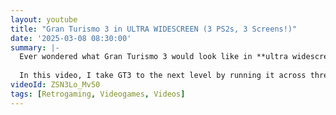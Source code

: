 ```yaml
---
layout: youtube
title: "Gran Turismo 3 in ULTRA WIDESCREEN (3 PS2s, 3 Screens!)"
date: '2025-03-08 08:30:00'
summary: |-
  Ever wondered what Gran Turismo 3 would look like in **ultra widescreen**?
  
  In this video, I take GT3 to the next level by running it across three screens — **using three PlayStation 2 consoles!**
videoId: ZSN3Lo_Mv50
tags: [Retrogaming, Videogames, Videos]
---
```

